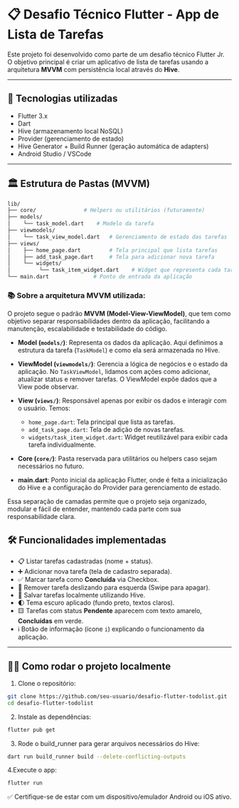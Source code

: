 # 📋 Desafio Técnico Flutter - App de Lista de Tarefas

Este projeto foi desenvolvido como parte de um desafio técnico Flutter Jr.  
O objetivo principal é criar um aplicativo de lista de tarefas usando a arquitetura **MVVM** com persistência local através do **Hive**.

---

## 🚀 Tecnologias utilizadas

- Flutter 3.x
- Dart
- Hive (armazenamento local NoSQL)
- Provider (gerenciamento de estado)
- Hive Generator + Build Runner (geração automática de adapters)
- Android Studio / VSCode

---

## 🏛️ Estrutura de Pastas (MVVM)
```bash
lib/
├── core/               # Helpers ou utilitários (futuramente)
├── models/
│    └── task_model.dart    # Modelo da tarefa
├── viewmodels/
│    └── task_view_model.dart   # Gerenciamento de estado das tarefas
├── views/
│    ├── home_page.dart         # Tela principal que lista tarefas
│    ├── add_task_page.dart     # Tela para adicionar nova tarefa
│    └── widgets/
│         └── task_item_widget.dart    # Widget que representa cada tarefa na lista
└── main.dart              # Ponto de entrada da aplicação
```

### 📚 Sobre a arquitetura MVVM utilizada:

O projeto segue o padrão **MVVM (Model-View-ViewModel)**, que tem como objetivo separar responsabilidades dentro da aplicação, facilitando a manutenção, escalabilidade e testabilidade do código.

- **Model (`models/`)**: Representa os dados da aplicação. Aqui definimos a estrutura da tarefa (`TaskModel`) e como ela será armazenada no Hive.

- **ViewModel (`viewmodels/`)**: Gerencia a lógica de negócios e o estado da aplicação. No `TaskViewModel`, lidamos com ações como adicionar, atualizar status e remover tarefas. O ViewModel expõe dados que a View pode observar.

- **View (`views/`)**: Responsável apenas por exibir os dados e interagir com o usuário. Temos:
  - `home_page.dart`: Tela principal que lista as tarefas.
  - `add_task_page.dart`: Tela de adição de novas tarefas.
  - `widgets/task_item_widget.dart`: Widget reutilizável para exibir cada tarefa individualmente.

- **Core (`core/`)**: Pasta reservada para utilitários ou helpers caso sejam necessários no futuro.

- **main.dart**: Ponto inicial da aplicação Flutter, onde é feita a inicialização do Hive e a configuração do Provider para gerenciamento de estado.

Essa separação de camadas permite que o projeto seja organizado, modular e fácil de entender, mantendo cada parte com sua responsabilidade clara.

## 🛠️ Funcionalidades implementadas

- 📋 Listar tarefas cadastradas (nome + status).
- ➕ Adicionar nova tarefa (tela de cadastro separada).
- ✅ Marcar tarefa como **Concluída** via Checkbox.
- 🛑 Remover tarefa deslizando para esquerda (Swipe para apagar).
- 💾 Salvar tarefas localmente utilizando Hive.
- 🌓 Tema escuro aplicado (fundo preto, textos claros).
- 🟨 Tarefas com status **Pendente** aparecem com texto amarelo, **Concluídas** em verde.
- ℹ️ Botão de informação (ícone `i`) explicando o funcionamento da aplicação.

---

## 🧑‍💻 Como rodar o projeto localmente

1. Clone o repositório:

```bash
git clone https://github.com/seu-usuario/desafio-flutter-todolist.git
cd desafio-flutter-todolist
```

2. Instale as dependências:

```bash
flutter pub get
```

3. Rode o build_runner para gerar arquivos necessários do Hive:

```bash
dart run build_runner build --delete-conflicting-outputs
```

4.Execute o app:

```bash
flutter run
```

✅ Certifique-se de estar com um dispositivo/emulador Android ou iOS ativo.